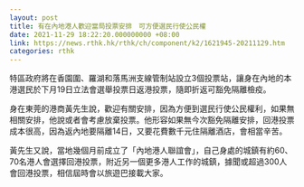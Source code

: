 ```yaml
---
layout: post
title: 有在內地港人歡迎當局投票安排　可方便選民行使公民權
date: 2021-11-29 18:22:20.000000000 +08:00
link: https://news.rthk.hk/rthk/ch/component/k2/1621945-20211129.htm
categories: rthk
---
```


特區政府將在香園圍、羅湖和落馬洲支線管制站設立3個投票站，讓身在內地的本港選民於下月19日立法會選舉投票日返港投票，隨即折返可豁免隔離檢疫。

身在東莞的港商黃先生說，歡迎有關安排，因為方便到選民行使公民權利，如果無相關安排，他說或者會考慮放棄投票。他形容如果無今次豁免隔離安排，回港投票成本很高，因為返內地要隔離14日，又要花費數千元住隔離酒店，會相當辛苦。

黃先生又說，當地幾個月前成立了「內地港人聯誼會」，自己身處的城鎮有約60、70名港人會選擇回港投票，附近另一個更多港人工作的城鎮，據聞或超過300人會回港投票，相信屆時會以旅遊巴接載大家。
